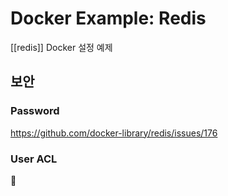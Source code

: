 # Docker Example: Redis

[[redis]] Docker 설정 예제

## 보안

### Password

<https://github.com/docker-library/redis/issues/176>

### User ACL

🚧
